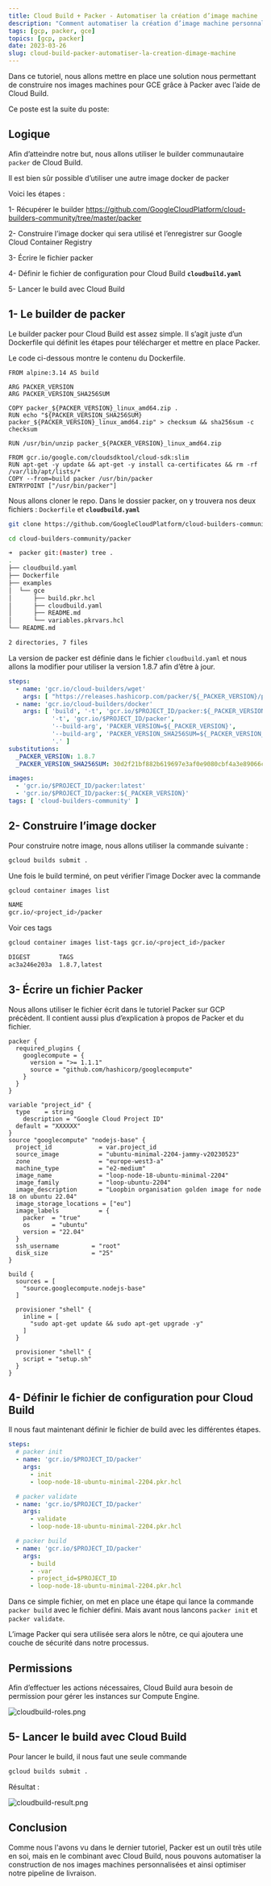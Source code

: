 ```yaml
---
title: Cloud Build + Packer - Automatiser la création d’image machine
description: "Comment automatiser la création d’image machine personnalisée sur GCP avec Packer et Cloud Build"
tags: [gcp, packer, gce]
topics: [gcp, packer]
date: 2023-03-26
slug: cloud-build-packer-automatiser-la-creation-dimage-machine
---
```


Dans ce tutoriel, nous allons mettre en place une solution nous permettant de construire nos images machines pour GCE grâce à Packer avec l’aide de Cloud Build.

Ce poste est la suite du poste:
<post-item-with-id slug="creer-une-image-machine-personnalisees-sur-gcp-avec-packer"></post-item-with-id>
## Logique

Afin d’atteindre notre but, nous allons utiliser le builder communautaire `packer` de Cloud Build.

Il est bien sûr possible d’utiliser une autre image docker de packer

Voici les étapes :

1- Récupérer le builder https://github.com/GoogleCloudPlatform/cloud-builders-community/tree/master/packer

2- Construire l’image docker qui sera utilisé et l’enregistrer sur Google Cloud Container Registry

3- Écrire le fichier packer

4- Définir le fichier de configuration pour Cloud Build **`cloudbuild.yaml`**

5- Lancer le build avec Cloud Build

<action-button type="github" text="GoogleCloudPlatform/cloud-builders-community" link="https://github.com/GoogleCloudPlatform/cloud-builders-community"></action-button>

## 1- Le builder de packer

Le builder packer pour Cloud Build est assez simple. Il s’agit juste d’un Dockerfile qui définit les étapes pour télécharger et mettre en place Packer.

Le code ci-dessous montre le contenu du Dockerfile.

```docker
FROM alpine:3.14 AS build

ARG PACKER_VERSION
ARG PACKER_VERSION_SHA256SUM

COPY packer_${PACKER_VERSION}_linux_amd64.zip .
RUN echo "${PACKER_VERSION_SHA256SUM}  packer_${PACKER_VERSION}_linux_amd64.zip" > checksum && sha256sum -c checksum

RUN /usr/bin/unzip packer_${PACKER_VERSION}_linux_amd64.zip

FROM gcr.io/google.com/cloudsdktool/cloud-sdk:slim
RUN apt-get -y update && apt-get -y install ca-certificates && rm -rf /var/lib/apt/lists/*
COPY --from=build packer /usr/bin/packer
ENTRYPOINT ["/usr/bin/packer"]
```

Nous allons cloner le repo. Dans le dossier packer, on y trouvera nos deux fichiers : `Dockerfile` et **`cloudbuild.yaml`**

```bash
git clone https://github.com/GoogleCloudPlatform/cloud-builders-community.git

cd cloud-builders-community/packer
```

```bash
➜  packer git:(master) tree .                                          
.
├── cloudbuild.yaml
├── Dockerfile
├── examples
│  └── gce
│      ├── build.pkr.hcl
│      ├── cloudbuild.yaml
│      ├── README.md
│      └── variables.pkrvars.hcl
└── README.md

2 directories, 7 files
```

La version de packer est définie dans le fichier `cloudbuild.yaml` et nous allons la modifier pour utiliser la version 1.8.7 afin d’être à jour.

```yaml
steps:
  - name: 'gcr.io/cloud-builders/wget'
    args: [ "https://releases.hashicorp.com/packer/${_PACKER_VERSION}/packer_${_PACKER_VERSION}_linux_amd64.zip" ]
  - name: 'gcr.io/cloud-builders/docker'
    args: [ 'build', '-t', 'gcr.io/$PROJECT_ID/packer:${_PACKER_VERSION}',
            '-t', 'gcr.io/$PROJECT_ID/packer',
            '--build-arg', 'PACKER_VERSION=${_PACKER_VERSION}',
            '--build-arg', 'PACKER_VERSION_SHA256SUM=${_PACKER_VERSION_SHA256SUM}',
            '.' ]
substitutions:
  _PACKER_VERSION: 1.8.7
  _PACKER_VERSION_SHA256SUM: 30d2f21bf882b619697e3af0e9080cbf4a3e89066c7ae11debfd9ea243d5946f

images:
  - 'gcr.io/$PROJECT_ID/packer:latest'
  - 'gcr.io/$PROJECT_ID/packer:${_PACKER_VERSION}'
tags: [ 'cloud-builders-community' ]
```

## 2- Construire l’image docker

Pour construire notre image, nous allons utiliser la commande suivante :

```bash
gcloud builds submit .
```

Une fois le build terminé, on peut vérifier l’image Docker avec la commande

```bash
gcloud container images list
```

```bash
NAME
gcr.io/<project_id>/packer
```

Voir ces tags

```bash
gcloud container images list-tags gcr.io/<project_id>/packer
```

```bash
DIGEST        TAGS          
ac3a246e203a  1.8.7,latest  
```

## 3- Écrire un fichier Packer

Nous allons utiliser le fichier écrit dans le tutoriel Packer sur GCP précèdent. Il contient aussi plus d’explication à propos de Packer et du fichier.

```hcl
packer {
  required_plugins {
    googlecompute = {
      version = ">= 1.1.1"
      source = "github.com/hashicorp/googlecompute"
    }
  }
}

variable "project_id" {
  type    = string
    description = "Google Cloud Project ID"
  default = "XXXXXX"
}
source "googlecompute" "nodejs-base" {
  project_id             = var.project_id
  source_image           = "ubuntu-minimal-2204-jammy-v20230523"
  zone                   = "europe-west3-a"
  machine_type           = "e2-medium"
  image_name             = "loop-node-18-ubuntu-minimal-2204"
  image_family           = "loop-ubuntu-2204"
  image_description      = "Loopbin organisation golden image for node 18 on ubuntu 22.04"
  image_storage_locations = ["eu"]
  image_labels           = {
    packer  = "true"
    os      = "ubuntu"
    version = "22.04"
  }
  ssh_username         = "root"
  disk_size            = "25"
}

build {
  sources = [
    "source.googlecompute.nodejs-base"
  ]

  provisioner "shell" {
    inline = [
      "sudo apt-get update && sudo apt-get upgrade -y"
    ]
  }

  provisioner "shell" {
    script = "setup.sh"
  }
}
```

## 4- Définir le fichier de configuration pour Cloud Build

Il nous faut maintenant définir le fichier de build avec les différentes étapes.

```yaml
steps:
  # packer init
  - name: 'gcr.io/$PROJECT_ID/packer'
    args:
      - init
      - loop-node-18-ubuntu-minimal-2204.pkr.hcl

  # packer validate
  - name: 'gcr.io/$PROJECT_ID/packer'
    args:
      - validate
      - loop-node-18-ubuntu-minimal-2204.pkr.hcl

  # packer build
  - name: 'gcr.io/$PROJECT_ID/packer'
    args:
      - build
      - -var
      - project_id=$PROJECT_ID
      - loop-node-18-ubuntu-minimal-2204.pkr.hcl
```

Dans ce simple fichier, on met en place une étape qui lance la commande `packer build` avec le fichier défini. Mais avant nous lancons `packer init` et `packer validate`.

L’image Packer qui sera utilisée sera alors le nôtre, ce qui ajoutera une couche de sécurité dans notre processus.

## Permissions

Afin d’effectuer les actions nécessaires, Cloud Build aura besoin de permission pour gérer les instances sur Compute Engine.

![cloudbuild-roles.png](/images/gcp/cloudbuild-roles.png)

## 5- Lancer le build avec Cloud Build

Pour lancer le build, il nous faut une seule commande

```bash
gcloud builds submit .
```

Résultat : 

![cloudbuild-result.png](/images/gcp/cloudbuild-result.png)

## Conclusion

Comme nous l'avons vu dans le dernier tutoriel, Packer est un outil très utile en soi, mais en le combinant avec Cloud Build, nous pouvons automatiser la construction de nos images machines personnalisées et ainsi optimiser notre pipeline de livraison.
